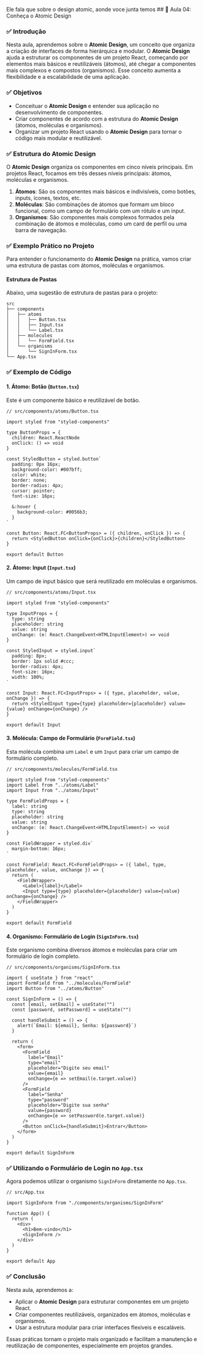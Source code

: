 Ele fala que sobre o design atomic, aonde voce junta temos ## 📝 Aula 04: Conheça o Atomic Design

### ✅ Introdução

Nesta aula, aprendemos sobre o **Atomic Design**, um conceito que organiza a criação de interfaces de forma hierárquica e modular. O **Atomic Design** ajuda a estruturar os componentes de um projeto React, começando por elementos mais básicos e reutilizáveis (átomos), até chegar a componentes mais complexos e compostos (organismos). Esse conceito aumenta a flexibilidade e a escalabilidade de uma aplicação.

### ✅ Objetivos

- Conceituar o **Atomic Design** e entender sua aplicação no desenvolvimento de componentes.
- Criar componentes de acordo com a estrutura do **Atomic Design** (átomos, moléculas e organismos).
- Organizar um projeto React usando o **Atomic Design** para tornar o código mais modular e reutilizável.

### ✅ Estrutura do Atomic Design

O **Atomic Design** organiza os componentes em cinco níveis principais. Em projetos React, focamos em três desses níveis principais: átomos, moléculas e organismos.

1. **Átomos**: São os componentes mais básicos e indivisíveis, como botões, inputs, ícones, textos, etc.
2. **Moléculas**: São combinações de átomos que formam um bloco funcional, como um campo de formulário com um rótulo e um input.
3. **Organismos**: São componentes mais complexos formados pela combinação de átomos e moléculas, como um card de perfil ou uma barra de navegação.

### ✅ Exemplo Prático no Projeto

Para entender o funcionamento do **Atomic Design** na prática, vamos criar uma estrutura de pastas com átomos, moléculas e organismos.

#### Estrutura de Pastas

Abaixo, uma sugestão de estrutura de pastas para o projeto:

```
src
├── components
│   ├── atoms
│   │   ├── Button.tsx
│   │   ├── Input.tsx
│   │   └── Label.tsx
│   ├── molecules
│   │   └── FormField.tsx
│   └── organisms
│       └── SignInForm.tsx
└── App.tsx
```

### ✅ Exemplo de Código

#### 1. Átomo: Botão (`Button.tsx`)

Este é um componente básico e reutilizável de botão.

```tsx
// src/components/atoms/Button.tsx

import styled from "styled-components"

type ButtonProps = {
  children: React.ReactNode
  onClick: () => void
}

const StyledButton = styled.button`
  padding: 8px 16px;
  background-color: #007bff;
  color: white;
  border: none;
  border-radius: 4px;
  cursor: pointer;
  font-size: 16px;

  &:hover {
    background-color: #0056b3;
  }
`

const Button: React.FC<ButtonProps> = ({ children, onClick }) => {
  return <StyledButton onClick={onClick}>{children}</StyledButton>
}

export default Button
```

#### 2. Átomo: Input (`Input.tsx`)

Um campo de input básico que será reutilizado em moléculas e organismos.

```tsx
// src/components/atoms/Input.tsx

import styled from "styled-components"

type InputProps = {
  type: string
  placeholder: string
  value: string
  onChange: (e: React.ChangeEvent<HTMLInputElement>) => void
}

const StyledInput = styled.input`
  padding: 8px;
  border: 1px solid #ccc;
  border-radius: 4px;
  font-size: 16px;
  width: 100%;
`

const Input: React.FC<InputProps> = ({ type, placeholder, value, onChange }) => {
  return <StyledInput type={type} placeholder={placeholder} value={value} onChange={onChange} />
}

export default Input
```

#### 3. Molécula: Campo de Formulário (`FormField.tsx`)

Esta molécula combina um `Label` e um `Input` para criar um campo de formulário completo.

```tsx
// src/components/molecules/FormField.tsx

import styled from "styled-components"
import Label from "../atoms/Label"
import Input from "../atoms/Input"

type FormFieldProps = {
  label: string
  type: string
  placeholder: string
  value: string
  onChange: (e: React.ChangeEvent<HTMLInputElement>) => void
}

const FieldWrapper = styled.div`
  margin-bottom: 16px;
`

const FormField: React.FC<FormFieldProps> = ({ label, type, placeholder, value, onChange }) => {
  return (
    <FieldWrapper>
      <Label>{label}</Label>
      <Input type={type} placeholder={placeholder} value={value} onChange={onChange} />
    </FieldWrapper>
  )
}

export default FormField
```

#### 4. Organismo: Formulário de Login (`SignInForm.tsx`)

Este organismo combina diversos átomos e moléculas para criar um formulário de login completo.

```tsx
// src/components/organisms/SignInForm.tsx

import { useState } from "react"
import FormField from "../molecules/FormField"
import Button from "../atoms/Button"

const SignInForm = () => {
  const [email, setEmail] = useState("")
  const [password, setPassword] = useState("")

  const handleSubmit = () => {
    alert(`Email: ${email}, Senha: ${password}`)
  }

  return (
    <form>
      <FormField
        label="Email"
        type="email"
        placeholder="Digite seu email"
        value={email}
        onChange={e => setEmail(e.target.value)}
      />
      <FormField
        label="Senha"
        type="password"
        placeholder="Digite sua senha"
        value={password}
        onChange={e => setPassword(e.target.value)}
      />
      <Button onClick={handleSubmit}>Entrar</Button>
    </form>
  )
}

export default SignInForm
```

### ✅ Utilizando o Formulário de Login no `App.tsx`

Agora podemos utilizar o organismo `SignInForm` diretamente no `App.tsx`.

```tsx
// src/App.tsx

import SignInForm from "./components/organisms/SignInForm"

function App() {
  return (
    <div>
      <h1>Bem-vindo</h1>
      <SignInForm />
    </div>
  )
}

export default App
```

### ✅ Conclusão

Nesta aula, aprendemos a:

- Aplicar o **Atomic Design** para estruturar componentes em um projeto React.
- Criar componentes reutilizáveis, organizados em átomos, moléculas e organismos.
- Usar a estrutura modular para criar interfaces flexíveis e escaláveis.

Essas práticas tornam o projeto mais organizado e facilitam a manutenção e reutilização de componentes, especialmente em projetos grandes.

